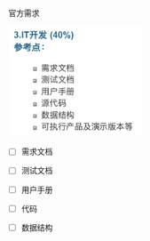 官方需求

<img src="pic\文档工作汇总\image-20210125165512940.png" alt="image-20210125165512940" style="zoom: 80%;" />

- [ ] 需求文档
- [ ] 测试文档
- [ ] 用户手册
- [ ] 代码
- [ ] 数据结构

